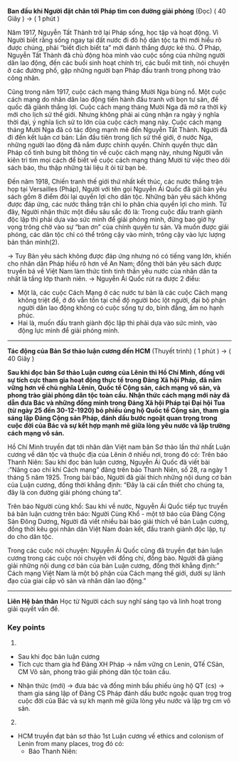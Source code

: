 **Ban đầu khi Người đặt chân tới Pháp tìm con đường giải phóng** (Đọc)
( 40 Giây ) -> ( 1 phút )

Năm 1917, Nguyễn Tất Thành trở lại Pháp sống, học tập và hoạt động. Vì Người biết rằng sống ngay tại đất nước đi đô hộ dân tộc ta thì mới hiểu rõ được chúng, phải “biết địch biết ta” mới đánh thắng được kẻ thù. Ở Pháp, Nguyễn Tất Thành đã chủ động hòa mình vào cuộc sống của những người dân lao động, đến các buổi sinh hoạt chính trị, các buổi mít tinh, nói chuyện ở các đường phố, gặp những người bạn Pháp đấu tranh trong phong trào công nhân. 

Cũng trong năm 1917, cuộc cách mạng tháng Mười Nga bùng nổ. Một cuộc cách mạng do nhân dân lao động tiến hành đấu tranh với bọn tư sản, đế quốc đã giành thắng lợi. Cuộc cách mạng tháng Mười Nga đã mở ra thời kỳ mới cho lịch sử thế giới. Nhưng không phải ai cũng nhận ra ngày ý nghĩa thời đại, ý nghĩa lịch sử to lớn của cuộc cách mạng này. Cuộc cách mạng tháng Mười Nga đã có tác động mạnh mẽ đến Nguyễn Tất Thành. Người đã đi đến kết luận cơ bản: Lần đầu tiên trong lịch sử thế giới, ở nước Nga, những người lao động đã nắm được chính quyền. Chính quyền thực dân Pháp cố tình bưng bít thông tin về cuộc cách mạng này, nhưng Người vẫn kiên trì tìm mọi cách để biết về cuộc cách mạng tháng Mười từ việc theo dõi sách báo, thu thập những tài liệu ít ỏi từ bạn bè. 

Đến năm 1918, Chiến tranh thế giới thứ nhất kết thúc, các nước thắng trận họp tại Versailles (Pháp), Người với tên gọi Nguyễn Ái Quốc đã gửi bản yêu sách gồm 8 điểm đòi lại quyền lợi cho dân tộc. Những bản yêu sách không được đáp ứng, các nước thắng trận chỉ lo phân chia quyền lợi cho mình. Từ đây, Người nhận thức một điều sâu sắc đó là: Trong cuộc đấu tranh giành độc lập thì phải dựa vào sức mình để giải phóng mình, đừng bao giờ hy vọng trông chờ vào sự “ban ơn” của chính quyền tư sản. Và muốn được giải phóng,  các dân tộc chỉ có thể trông cậy vào mình, trông cậy vào lực lượng bản thân mình(2). 

→ Tuy Bản yêu sách không được đáp ứng nhưng nó có tiếng vang lớn, khiến cho nhân dân Pháp hiểu rõ hơn về An Nam; đồng thời bản yêu sách được truyền bá về Việt Nam làm thức tỉnh tinh thần yêu nước của nhân dân ta nhất là tầng lớp thanh niên. 
→ Nguyễn Ái Quốc rút ra được 2 điều:

+ Một là, các cuộc Cách Mạng ở các nước tư bản là các cuộc Cách mạng không triệt để, ở đó vẫn tồn tại chế độ người bóc lột người, đại bộ phận người dân lao động không có cuộc sống tự do, bình đẳng, ấm no hạnh phúc.
+ Hai là, muốn đấu tranh giành độc lập thì phải dựa vào sức mình, vào động lực mình để giải phóng mình.

---------------------------------------------------------------------------------------------------------------------------
**Tác động của Bản Sơ thảo luận cương đến HCM** (Thuyết trình)
( 1 phút ) -> ( 40 Giây )

**Sau khi đọc bản Sơ thảo Luận cương của Lênin thì Hồ Chí Minh, đồng với sự tích cực tham gia hoạt động thực tế trong Đảng Xã hội Pháp, đã nắm vững hơn về chủ nghĩa Lênin, Quốc tế Cộng sản, cách mạng vô sản, và phong trào giải phóng dân tộc toàn cầu. Nhận thức cách mạng mới này đã dẫn đưa Bác và những đồng minh trong Đảng Xã hội Pháp tại Đại hội Tua (từ ngày 25 đến 30-12-1920) bỏ phiếu ủng hộ Quốc tế Cộng sản, tham gia sáng lập Đảng Cộng sản Pháp, đánh dấu bước ngoặt quan trọng trong cuộc đời của Bác và sự kết hợp mạnh mẽ giữa lòng yêu nước và lập trường cách mạng vô sản.**


Hồ Chí Minh truyền đạt tới nhân dân Việt nam bản Sơ thảo lần thứ nhất Luận cương về dân tộc và thuộc địa của Lênin ở nhiều nơi, trong đó có: 
Trên báo Thanh Niên: Sau khi đọc bản luận cương, Nguyễn Ái Quốc đã viết bài :”Nâng cao chí khí Cách mạng” đăng trên báo Thanh Niên, số 28, ra ngày 1 tháng 5 năm 1925. Trong bài báo, Người đã giải thích những nội dung cơ bản của Luận cương, đồng thời khẳng định: “Đây là cái cần thiết cho chúng ta, đây là con đường giải phóng chúng ta”.


Trên báo Người cùng khổ: Sau khi về nước, Nguyễn Ái Quốc tiếp tục truyền bá bản luận cương trên báo: Người Cùng Khổ - một tờ báo của Đảng Cộng Sản Đông Dương, Người đã viết nhiều bài báo giải thích về bản Luận cương, đồng thời kêu gọi nhân dân Việt Nam đoàn kết, đấu tranh giành độc lập, tự do cho dân tộc.


Trong các cuộc nói chuyện: Nguyễn Ái Quốc cũng đã truyền đạt bản luận cương trong các cuộc nói chuyện với đồng chí, đồng bào. Người đã giảng giải những nội dung cơ bản của bản Luận cương, đồng thời khẳng định:” Cách mạng Việt Nam là một bộ phận của Cách mạng thế giới, dưới sự lãnh đạo của giai cấp vô sản và nhân dân lao động.”

----------------------------------------------------------------------------------------------------------------------------
**Liên Hệ bản thân**
Học từ Người cách suy nghĩ sáng tạo và linh hoạt trong giải quyết vấn đề.

### Key points
1) 
+ Sau khi đọc bản luận cương 
+ Tích cực tham gia hđ Đảng XH Pháp -> nắm vững cn Lenin, QTế CSản, CM Vô sản, phong trào giải phóng dân tộc toàn cầu.
- Nhận thức (mới) -> đưa bác và đồng minh bầu phiếu ủng hộ QT (cs) -> tham gia sáng lập of Đảng CS Pháp
	đánh dấu bước ngoặc quan trọg trog cuộc đời của Bác và sự kh mạnh mẽ giữa lòng yêu nước và lập trg cm vô sản.

2) 
+ HCM truyền đạt bản sơ thảo 1st Luận cương về ethics and colonism of Lenin from many places, trog đó có:
	+ Báo Thanh Niên: 

